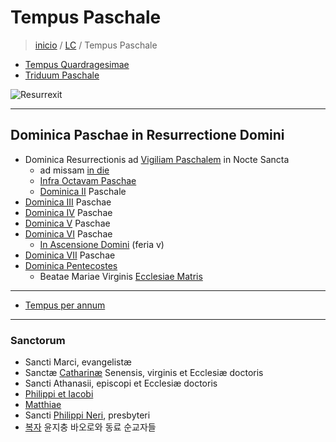# Tempus Paschale
> [inicio](../README.md) / [LC](../LC.md) / Tempus Paschale

- [Tempus Quardragesimae](./LQ.md)
- [Triduum Paschale](./quadragesima/qtr.md)

![Resurrexit](https://www.ncronline.org/files/2024-03/dreamstime_m_222140593%20Jesus%20and%20disciples%20after%20his%20resurrection%20CROP.jpg)

----

## Dominica Paschae in Resurrectione Domini  
-  Dominica Resurrectionis ad [Vigiliam Paschalem](./paschale/vigiliam.md) in Nocte Sancta  
	- ad missam [in die](./paschale/octavam.md#die)  
	- [Infra Octavam Paschae](./paschale/octavam.md#feriae)  
	- [Dominica II](./paschale/p2.md) Paschale  
- [Dominica III](./paschale/p3.md) Paschae  
- [Dominica IV](./paschale/p4.md) Paschae  
- [Dominica V](./paschale/p5.md) Paschae  
- [Dominica VI](./paschale/p6.md) Paschae  
	- [In Ascensione Domini](./paschale/ascension.md) (feria v)  
- [Dominica VII](./paschale/p7.md) Paschae   
- [Dominica Pentecostes](./paschale/pentecoste.md)  
	- Beatae Mariae Virginis [Ecclesiae Matris](./mariae/ecclesiae.md)  

----

- [Tempus per annum](./LH.md)  

----

### Sanctorum

- Sancti Marci, evangelistæ
- Sanctæ [Catharinæ](./sanctorum/0429.md) Senensis, virginis et Ecclesiæ doctoris
- Sancti Athanasii, episcopi et Ecclesiæ doctoris
- [Philippi et Iacobi](./sanctorum/0503.md)
- [Matthiae](./sanctorum/0514.md)  
- Sancti [Philippi Neri](./sanctorum/0526.md), presbyteri
- [복자](./sanctorum/0529.md) 윤지충 바오로와 동료 순교자들
